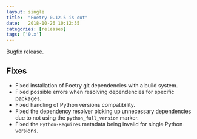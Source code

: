 ```yaml
---
layout: single
title:  "Poetry 0.12.5 is out"
date:   2018-10-26 10:12:35
categories: [releases]
tags: ['0.x']
---
```


Bugfix release.

## Fixes

- Fixed installation of Poetry git dependencies with a build system.
- Fixed possible errors when resolving dependencies for specific packages.
- Fixed handling of Python versions compatibility.
- Fixed the dependency resolver picking up unnecessary dependencies due to not using the `python_full_version` marker.
- Fixed the `Python-Requires` metadata being invalid for single Python versions.

